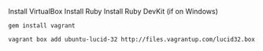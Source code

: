 Install VirtualBox
Install Ruby
Install Ruby DevKit (if on Windows)

```
gem install vagrant
```

```
vagrant box add ubuntu-lucid-32 http://files.vagrantup.com/lucid32.box
```
